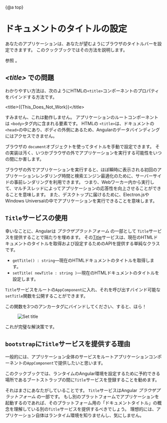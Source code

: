 {@a top}

# ドキュメントのタイトルの設定

あなたのアプリケーションは、あなたが望むようにブラウザのタイトルバーを設定できますす。
このクックブックではその方法を説明します。

参照 <live-example name="set-document-title"></live-example> 。

## *&lt;title&gt;* での問題

わかりやすい方法は、次のようにHTMLの`<title>`コンポーネントのプロパティをバインドする方法です。

<code-example format=''>
  &lt;title&gt;{{This_Does_Not_Work}}&lt;/title&gt;
</code-example>

すみません、これは動作しません。
アプリケーションのルートコンポーネントは `<body>`タグ内に含まれる要素です。
HTMLの `<title>`は、ドキュメントの`<head>`の中にあり、ボディの外側にあるため、Angularのデータバインディングにはアクセスできません。

ブラウザの `document`オブジェクトを使ってタイトルを手動で設定できます。
その実装は汚く、いつかブラウザの外でアプリケーションを実行する可能性をいつの間にか害します。

<div class="alert is-helpful">

  ブラウザの外でアプリケーションを実行すると、ほぼ瞬時に表示される初回のアプリケーションレンダリング時間と検索エンジン最適化のために、サーバーサイドの事前レンダリングを利用できます。
  つまり、Webワーカー内から実行して、マルチスレッドによってアプリケーションの応答性を向上させることができることを意味します。
  また、デスクトップに届けるために、Electron.jsやWindows Universalの中でアプリケーションを実行できることを意味します。

</div>

## `Title`サービスの使用

幸いなことに、Angularは *ブラウザプラットフォーム* の一部として `Title`サービスを提供することで隔たりを埋めます。
その[Title](api/platform-browser/Title)サービスは、現在のHTMLドキュメントのタイトルを取得および設定するためのAPIを提供する単純なクラスです。

* `getTitle() : string`&mdash;現在のHTMLドキュメントのタイトルを取得します。
* `setTitle( newTitle : string )`&mdash;現在のHTMLドキュメントのタイトルを設定します。

`Title`サービスをルートの`AppComponent`に入れ、それを呼び出すバインド可能な`setTitle`関数を公開することができます。


<code-example path="set-document-title/src/app/app.component.ts" region="class" header="src/app/app.component.ts (class)" linenums="false"></code-example>

この関数を3つのアンカータグにバインドしてください、すると、ほら！

<figure>
  <img src="generated/images/guide/set-document-title/set-title-anim.gif" alt="Set title">
</figure>

これが完璧な解決策です。

<code-tabs>
  <code-pane header="src/main.ts" path="set-document-title/src/main.ts"></code-pane>
  <code-pane header="src/app/app.module.ts" path="set-document-title/src/app/app.module.ts"></code-pane>
  <code-pane header="src/app/app.component.ts" path="set-document-title/src/app/app.component.ts"></code-pane>
</code-tabs>

## `bootstrap`に`Title`サービスを提供する理由

一般的には、アプリケーション全体のサービスをルートアプリケーションコンポーネントの`AppComponent`で提供したいと思います。

このクックブックでは、ランタイムのAngular環境を設定するために予約できる場所であるブートストラップの間に`Title`サービスを登録することを勧めます。

それはまさにあなたがしていることです。
`Title`サービスはAngular *ブラウザプラットフォーム* の一部です。
もし別のプラットフォームでアプリケーションを起動するのであれば、そのプラットフォーム用の「ドキュメントタイトル」の概念を理解している別の`Title`サービスを提供するべきでしょう。
理想的には、アプリケーション自体はランタイム環境を知りませんし、気にしません。
